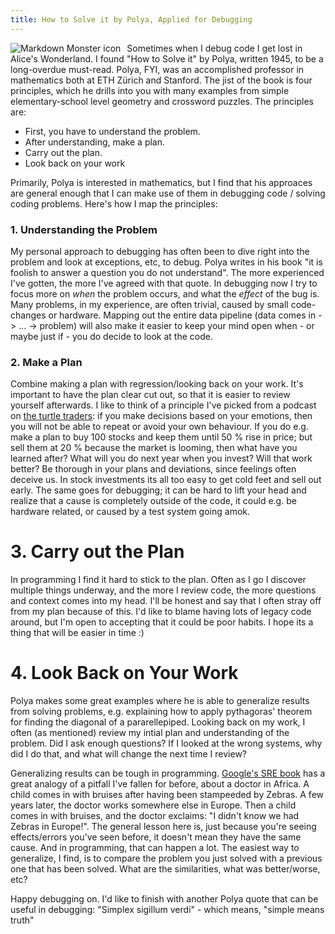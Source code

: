 ```yaml
---
title: How to Solve it by Polya, Applied for Debugging
---
```


<img src="https://en.wikipedia.org/wiki/How_to_Solve_It#/media/File:HowToSolveIt.jpg"
  alt="Markdown Monster icon"
  style="float: left; margin-right: 10px;" />

Sometimes when I debug code I get lost in Alice's Wonderland. I found "How to Solve it" by Polya, written 1945, to be a long-overdue must-read.
Polya, FYI, was an accomplished professor in mathematics both at ETH Zürich and Stanford.
The jist of the book is four principles, which he drills into you with many examples from simple elementary-school level geometry and crossword puzzles. The principles are:
<ul>
  <li>  First, you have to understand the problem. </li>
  <li>  After understanding, make a plan. </li>
  <li> Carry out the plan. </li>
  <li> Look back on your work </li>
</ul>

Primarily, Polya is interested in mathematics, but I find that his approaces are general enough that I can make use of them in debugging code / solving coding problems. Here's how I map the principles:

### 1. Understanding the Problem
My personal approach to debugging has often been to dive right into the problem and look at exceptions, etc, to debug. Polya writes in his book "it is foolish to answer a question you do not understand".
The more experienced I've gotten, the more I've agreed with that quote. In debugging now I try to focus more on _when_ the problem occurs, and what the _effect_ of the bug is.
Many problems, in my experience, are often trivial, caused by small code-changes or hardware. Mapping out the entire data pipeline (data comes in -> ...  -> problem) will also make it easier to keep your mind open when - or maybe just if - you do decide to look at the code.

### 2. Make a Plan
Combine making a plan with regression/looking back on your work. It's important to have the plan clear cut out, so that it is easier to review yourself afterwards. I like to think of a principle I've picked from a podcast on [the turtle traders](https://www.turtletrader.com/it/): if you make decisions based on your emotions, then you will not be able to repeat or avoid your own behaviour. If you do e.g. make a plan to buy 100 stocks and keep them until 50 % rise in price; but sell them at 20 % because the market is looming, then what have you learned after? What will you do next year when you invest? Will that work better? Be thorough in your plans and deviations, since feelings often deceive us. In stock investments its all too easy to get cold feet and sell out early. The same goes for debugging; it can be hard to lift your head and realize that a cause is completely outside of the code, it could e.g. be hardware related, or caused by a test system going amok.

# 3. Carry out the Plan
In programming I find it hard to stick to the plan. Often as I go I discover multiple things underway, and the more I review code, the more questions and context comes into my head. I'll be honest and say that I often stray off from my plan because of this. I'd like to blame having lots of legacy code around, but I'm open to accepting that it could be poor habits. I hope its a thing that will be easier in time :) 

# 4. Look Back on Your Work
Polya makes some great examples where he is able to generalize results from solving problems, e.g. explaining how to apply pythagoras' theorem for finding the diagonal of a pararellepiped.
Looking back on my work, I often (as mentioned) review my intial plan and understanding of the problem. Did I ask enough questions? If I looked at the wrong systems, why did I do that, and what will change the next time I review?


Generalizing results can be tough in programming. [Google's SRE book](https://landing.google.com/sre/sre-book/toc/index.html) has a great analogy of a pitfall I've fallen for before, about a doctor in Africa. A child comes in with bruises after having been stampeeded by Zebras. A few years later, the doctor works somewhere else in Europe. Then a child comes in with bruises, and the doctor exclaims: "I didn't know we had Zebras in Europe!". The general lesson here is, just because you're seeing effects/errors you've seen before, it doesn't mean they have the same cause. And in programming, that can happen a lot. The easiest way to generalize, I find, is to compare the problem you just solved with a previous one that has been solved. What are the similarities, what was better/worse, etc?


Happy debugging on. I'd like to finish with another Polya quote that can be useful in debugging:
"Simplex sigillum verdi" - which means, "simple means truth"
